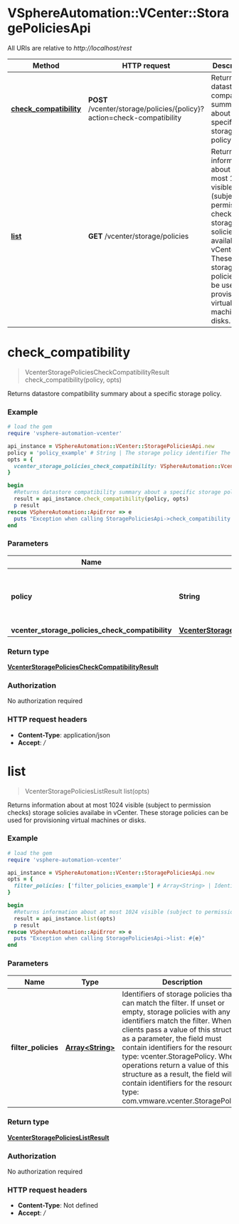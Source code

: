 # VSphereAutomation::VCenter::StoragePoliciesApi

All URIs are relative to *http://localhost/rest*

Method | HTTP request | Description
------------- | ------------- | -------------
[**check_compatibility**](StoragePoliciesApi.md#check_compatibility) | **POST** /vcenter/storage/policies/{policy}?action&#x3D;check-compatibility | Returns datastore compatibility summary about a specific storage policy.
[**list**](StoragePoliciesApi.md#list) | **GET** /vcenter/storage/policies | Returns information about at most 1024 visible (subject to permission checks) storage solicies availabe in vCenter. These storage policies can be used for provisioning virtual machines or disks.


# **check_compatibility**
> VcenterStoragePoliciesCheckCompatibilityResult check_compatibility(policy, opts)

Returns datastore compatibility summary about a specific storage policy.

### Example
```ruby
# load the gem
require 'vsphere-automation-vcenter'

api_instance = VSphereAutomation::VCenter::StoragePoliciesApi.new
policy = 'policy_example' # String | The storage policy identifier The parameter must be an identifier for the resource type: vcenter.StoragePolicy.
opts = {
  vcenter_storage_policies_check_compatibility: VSphereAutomation::VcenterStoragePoliciesCheckCompatibility.new # VcenterStoragePoliciesCheckCompatibility | 
}

begin
  #Returns datastore compatibility summary about a specific storage policy.
  result = api_instance.check_compatibility(policy, opts)
  p result
rescue VSphereAutomation::ApiError => e
  puts "Exception when calling StoragePoliciesApi->check_compatibility: #{e}"
end
```

### Parameters

Name | Type | Description  | Notes
------------- | ------------- | ------------- | -------------
 **policy** | **String**| The storage policy identifier The parameter must be an identifier for the resource type: vcenter.StoragePolicy. | 
 **vcenter_storage_policies_check_compatibility** | [**VcenterStoragePoliciesCheckCompatibility**](VcenterStoragePoliciesCheckCompatibility.md)|  | [optional] 

### Return type

[**VcenterStoragePoliciesCheckCompatibilityResult**](VcenterStoragePoliciesCheckCompatibilityResult.md)

### Authorization

No authorization required

### HTTP request headers

 - **Content-Type**: application/json
 - **Accept**: */*



# **list**
> VcenterStoragePoliciesListResult list(opts)

Returns information about at most 1024 visible (subject to permission checks) storage solicies availabe in vCenter. These storage policies can be used for provisioning virtual machines or disks.

### Example
```ruby
# load the gem
require 'vsphere-automation-vcenter'

api_instance = VSphereAutomation::VCenter::StoragePoliciesApi.new
opts = {
  filter_policies: ['filter_policies_example'] # Array<String> | Identifiers of storage policies that can match the filter. If unset or empty, storage policies with any identifiers match the filter. When clients pass a value of this structure as a parameter, the field must contain identifiers for the resource type: vcenter.StoragePolicy. When operations return a value of this structure as a result, the field will contain identifiers for the resource type: com.vmware.vcenter.StoragePolicy.
}

begin
  #Returns information about at most 1024 visible (subject to permission checks) storage solicies availabe in vCenter. These storage policies can be used for provisioning virtual machines or disks.
  result = api_instance.list(opts)
  p result
rescue VSphereAutomation::ApiError => e
  puts "Exception when calling StoragePoliciesApi->list: #{e}"
end
```

### Parameters

Name | Type | Description  | Notes
------------- | ------------- | ------------- | -------------
 **filter_policies** | [**Array&lt;String&gt;**](String.md)| Identifiers of storage policies that can match the filter. If unset or empty, storage policies with any identifiers match the filter. When clients pass a value of this structure as a parameter, the field must contain identifiers for the resource type: vcenter.StoragePolicy. When operations return a value of this structure as a result, the field will contain identifiers for the resource type: com.vmware.vcenter.StoragePolicy. | [optional] 

### Return type

[**VcenterStoragePoliciesListResult**](VcenterStoragePoliciesListResult.md)

### Authorization

No authorization required

### HTTP request headers

 - **Content-Type**: Not defined
 - **Accept**: */*



